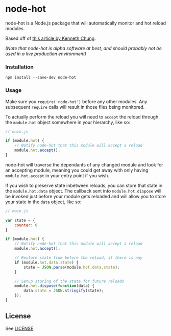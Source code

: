 # node-hot

node-hot is a Node.js package that will automatically monitor and hot reload
modules.

Based off of [this article by Kenneth Chung][kentor].

_(Note that node-hot is alpha software at best, and should probably not
be used in a live production environment)_

### Installation

```
npm install --save-dev node-hot
```

### Usage

Make sure you `require('node-hot')` before any other modules. Any
subsequent `require` calls will result in those files being monitored.

To actually perform the reload you will need to `accept` the reload through the
`module.hot` object somewhere in your hierarchy, like so:

```js
// main.js

if (module.hot) {
    // Notify node-hot that this module will accept a reload
    module.hot.accept();
}
```

node-hot will traverse the dependants of any changed module and look for an
accepting module, meaning you could get away with only having
`module.hot.accept` in your entry point if you wish.

If you wish to preserve state inbetween reloads, you can store that state in the
`module.hot.data` object. The callback sent into `module.hot.dispose` will be
invoked just before your module gets reloaded and will allow you to store your
state in the `data` object, like so:

```js
// main.js

var state = {
    counter: 0
}

if (module.hot) {
    // Notify node-hot that this module will accept a reload
    module.hot.accept();

    // Restore state from before the reload, if there is any
    if (module.hot.data.state) {
        state = JSON.parse(module.hot.data.state);
    }

    // Setup storing of the state for future reloads
    module.hot.dispose(function(data) {
        data.state = JSON.stringify(state);
    });
}
```


## License

See [LICENSE](LICENSE).


[kentor]: https://kentor.me/posts/node-js-hot-reloading-development/
